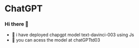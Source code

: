# ChatGPT
### Hi there 👋

- 🌱 i have deployed  chapgpt model text-davinci-003 using Js 
- 🌱 you can acess the model at <link href="https://chat-gpt-psi.vercel.app/">chatGPTtd03</link>
